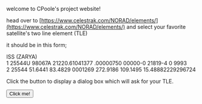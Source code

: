 welcome to CPoole's project website!

head over to [https://www.celestrak.com/NORAD/elements/](https://www.celestrak.com/NORAD/elements/) and select your favorite satellite's two line element (TLE)

it should be in this form;

ISS (ZARYA)             
1 25544U 98067A   21220.61041377  .00000750  00000-0  21819-4 0  9993  
2 25544  51.6441  83.4829 0001269 272.9186 109.1495 15.48882229296724

<p>Click the button to display a dialog box which will ask for your TLE.</p>

<button onclick="myFunction()">Click me!</button>

<p id="demo"></p>

<script>
function myFunction() {
  var tle = window.prompt("Paste your TLE: ");
  window.alert("Your TLE is " + tle);
  
  let str = tle;
  const myArrLines = tle.split("\n");
  
  satelliteName = myArrLines[0];
  
  catalogNum = myArr[];
  classification = myArr[];
  
}
</script>

<!---
<script src="script.js" type="text/javascript"></script>
--->
